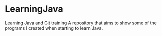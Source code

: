 # LearningJava
Learning Java and Git training
A repository that aims to show some of the programs I created when starting to learn Java.
